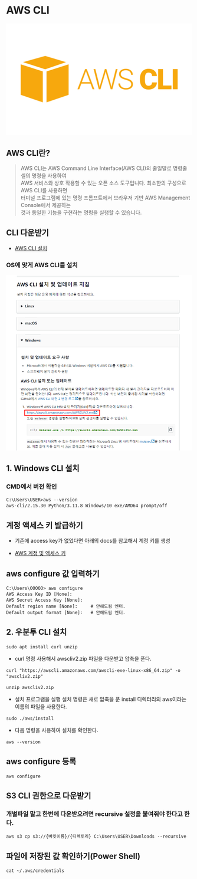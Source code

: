 # AWS CLI
![](https://github.com/dididiri1/TIL/blob/main/AWS/CLI/images/aws-cli-logo.svg?raw=true)

## AWS CLI란?
> AWS CLI는 AWS Command Line Interface(AWS CLI)의 줄일말로 명령줄 셸의 명령을 사용하여     
> AWS 서비스와 상호 작용할 수 있는 오픈 소스 도구입니다. 최소한의 구성으로 AWS CLI를 사용하면      
> 터미널 프로그램에 있는 명령 프롬프트에서 브라우저 기반 AWS Management Console에서 제공하는     
> 것과 동일한 기능을 구현하는 명령을 실행할 수 있습니다.

## CLI 다운받기
* [AWS CLI 설치](https://docs.aws.amazon.com/ko_kr/cli/latest/userguide/getting-started-install.html)

### OS에 맞게 AWS CLI를 설치
![](https://github.com/dididiri1/TIL/blob/main/AWS/CLI/images/01.png?raw=true)

## 1. Windows CLI 설치

### CMD에서 버전 확인
``` log
C:\Users\USER>aws --version
aws-cli/2.15.30 Python/3.11.8 Windows/10 exe/AMD64 prompt/off
``` 

## 계정 액세스 키 발급하기
- 기존에 access key가 없었다면 아래의 docs를 참고해서 계정 키를 생성
* [AWS 계정 및 엑세스 키](https://docs.aws.amazon.com/ko_kr/powershell/latest/userguide/creds-idc.html)


## aws configure 값 입력하기
``` log
C:\Users\OOOOO> aws configure
AWS Access Key ID [None]: 
AWS Secret Access Key [None]: 
Default region name [None]:     # 안해도됨 엔터.
Default output format [None]:   # 안해도됨 엔터.
``` 

## 2. 우분투 CLI 설치 
``` 
sudo apt install curl unzip
``` 
- curl 명령 사용해서 awscliv2.zip 파일을 다운받고 압축을 푼다.
``` 
curl "https://awscli.amazonaws.com/awscli-exe-linux-x86_64.zip" -o "awscliv2.zip"
```
``` 
unzip awscliv2.zip
``` 

- 설치 프로그램을 실행 설치 명령은 새로 압축을 푼 install 디렉터리의 aws이라는 이름의 파일을 사용한다.
``` 
sudo ./aws/install
``` 
- 다음 명령을 사용하여 설치를 확인한다.
``` 
aws --version
```

## aws configure 등록
``` log
aws configure
``` 

## S3 CLI 권한으로 다운받기
### 개별파일 말고 한번에 다운받으려면 recursive 설정을 붙여줘야 한다고 한다.
``` log
aws s3 cp s3://{버킷이름}/{디렉토리} C:\Users\USER\Downloads --recursive
``` 

## 파일에 저장된 값 확인하기(Power Shell)
``` 
cat ~/.aws/credentials
``` 


